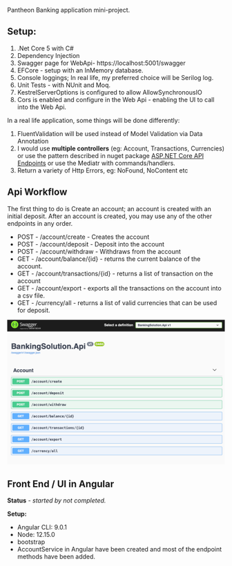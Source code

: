 Pantheon Banking application mini-project.

## Setup:
1. .Net Core 5 with C#
2. Dependency Injection
2. Swagger page for WebApi- https://localhost:5001/swagger
3. EFCore - setup with an InMemory database.
4. Console loggings; In real life, my preferred choice will be Serilog log.
5. Unit Tests - with NUnit and Moq.
6. KestrelServerOptions is configured to allow AllowSynchronousIO
7. Cors is enabled and configure in the Web Api - enabling the UI to call into the Web Api.

In a real life application, some things will be done differently:

1. FluentValidation will be used instead of Model Validation via Data Annotation
2. I would use **multiple controllers** (eg: Account, Transactions, Currencies) or  use the pattern described in nuget package [ASP.NET Core API Endpoints](https://github.com/ardalis/ApiEndpoints) or use the Mediatr with commands/handlers.
3. Return a variety of Http Errors, eg: NoFound, NoContent etc


## Api Workflow

The first thing to do is Create an account; an account is created with an initial deposit.  After an account is created, you may use any of the other endpoints in any order.

* POST - /account/create - Creates the account
* POST - /account/deposit - Deposit into the account
* POST - /account/withdraw - Withdraws from the account
* GET - /account/balance/{id} - returns the current balance of the account.
* GET - /account/transactions/{id} - returns a list of transaction on the account
* GET - /account/export - exports all the transactions on the account into a csv file.
* GET - /currency/all - returns a list of valid currencies that can be used for deposit.

![Swagger](pantheonapi01.png)


## Front End / UI in Angular 
**Status** - _started by not completed._

**Setup:**

* Angular CLI: 9.0.1
* Node: 12.15.0
* bootstrap
* AccountService in Angular have been created and most of the endpoint methods have been added.
